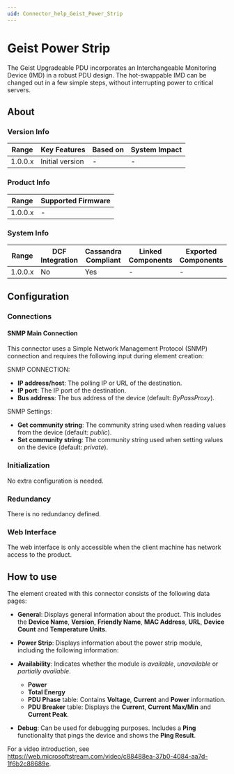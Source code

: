 ```yaml
---
uid: Connector_help_Geist_Power_Strip
---
```


# Geist Power Strip

The Geist Upgradeable PDU incorporates an Interchangeable Monitoring Device (IMD) in a robust PDU design. The hot-swappable IMD can be changed out in a few simple steps, without interrupting power to critical servers.

## About

### Version Info

| Range     | Key Features     | Based on     | System Impact     |
|-----------|------------------|--------------|-------------------|
| 1.0.0.x   | Initial version  | -            | -                 |

### Product Info

| Range     | Supported Firmware     |
|-----------|------------------------|
| 1.0.0.x   | -                      |

### System Info

| Range     | DCF Integration     | Cassandra Compliant     | Linked Components     | Exported Components     |
|-----------|---------------------|-------------------------|-----------------------|-------------------------|
| 1.0.0.x   | No                  | Yes                     | -                     | -                       |

## Configuration

### Connections

#### SNMP Main Connection

This connector uses a Simple Network Management Protocol (SNMP) connection and requires the following input during element creation:

SNMP CONNECTION:

- **IP address/host**: The polling IP or URL of the destination.
- **IP port**: The IP port of the destination.
- **Bus address**: The bus address of the device (default: *ByPassProxy*).

SNMP Settings:

- **Get community string**: The community string used when reading values from the device (default: *public*).
- **Set community string**: The community string used when setting values on the device (default: *private*).

### Initialization

No extra configuration is needed.

### Redundancy

There is no redundancy defined.

### Web Interface

The web interface is only accessible when the client machine has network access to the product.

## How to use

The element created with this connector consists of the following data pages:

- **General**: Displays general information about the product. This includes the **Device Name**, **Version**, **Friendly Name**, **MAC Address**, **URL**, **Device Count** and **Temperature Units**.

- **Power Strip**: Displays information about the power strip module, including the following information:

- **Availability**: Indicates whether the module is *available*, *unavailable* or *partially available*.
  - **Power**
  - **Total Energy**
  - **PDU Phase** table: Contains **Voltage**, **Current** and **Power** information.
  - **PDU Breaker** table: Displays the **Current**, **Current Max/Min** and **Current Peak**.

- **Debug**: Can be used for debugging purposes. Includes a **Ping** functionality that pings the device and shows the **Ping Result**.

For a video introduction, see <https://web.microsoftstream.com/video/c88488ea-37b0-4084-aa7d-1f6b2c88689e>.
